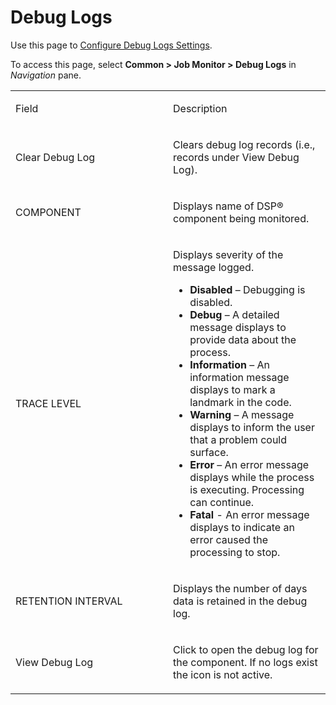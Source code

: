 # Debug Logs

<div class="use">

Use this page to [Configure Debug Logs
Settings](../Use_Cases/Configure_Debug_Logs_Settings.htm).

</div>

To access this page, select <span style="font-weight: bold;">Common \>
Job Monitor \> Debug Logs</span> in
<span style="font-style: italic;">Navigation</span> pane.

<table>
<colgroup>
<col style="width: 50%" />
<col style="width: 50%" />
</colgroup>
<tbody>
<tr class="odd">
<td><p>Field</p></td>
<td><p>Description</p></td>
</tr>
<tr class="even">
<td><p>Clear Debug Log</p></td>
<td><p>Clears debug log records (i.e., records under View Debug Log).</p></td>
</tr>
<tr class="odd">
<td><p>COMPONENT</p></td>
<td><p>Displays name of DSP® component being monitored. </p></td>
</tr>
<tr class="even">
<td><p>TRACE LEVEL</p></td>
<td><p>Displays severity of the message logged.</p>
<ul>
<li><span style="font-weight: bold;">Disabled</span> – Debugging is disabled.</li>
<li><span style="font-weight: bold;">Debug</span> – A detailed message displays to provide data about the process.</li>
<li><span style="font-weight: bold;">Information</span> – An information message displays to mark a landmark in the code.</li>
<li><span style="font-weight: bold;">Warning</span> – A message displays to inform the user that a problem could surface.</li>
<li><span style="font-weight: bold;">Error</span> – An error message displays while the process is executing. Processing can continue.</li>
<li><span style="font-weight: bold;">Fatal</span> - An error message displays to indicate an error caused the processing to stop.</li>
</ul></td>
</tr>
<tr class="odd">
<td><p>RETENTION INTERVAL</p></td>
<td><p>Displays the number of days data is retained in the debug log.</p></td>
</tr>
<tr class="even">
<td><p>View Debug Log</p></td>
<td><p>Click to open the debug log for the component. If no logs exist the icon is not active.</p></td>
</tr>
</tbody>
</table>
